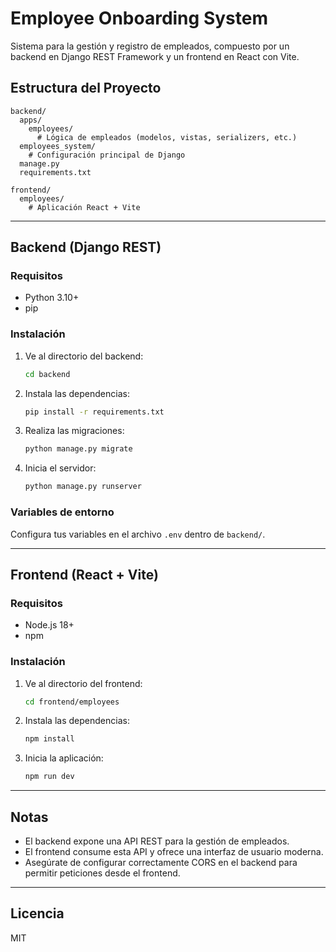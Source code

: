 # Employee Onboarding System

Sistema para la gestión y registro de empleados, compuesto por un backend en Django REST Framework y un frontend en React con Vite.

## Estructura del Proyecto

```
backend/
  apps/
    employees/
      # Lógica de empleados (modelos, vistas, serializers, etc.)
  employees_system/
    # Configuración principal de Django
  manage.py
  requirements.txt

frontend/
  employees/
    # Aplicación React + Vite
```

---

## Backend (Django REST)

### Requisitos

- Python 3.10+
- pip

### Instalación

1. Ve al directorio del backend:
   ```sh
   cd backend
   ```
2. Instala las dependencias:
   ```sh
   pip install -r requirements.txt
   ```
3. Realiza las migraciones:
   ```sh
   python manage.py migrate
   ```
4. Inicia el servidor:
   ```sh
   python manage.py runserver
   ```

### Variables de entorno

Configura tus variables en el archivo `.env` dentro de `backend/`.

---

## Frontend (React + Vite)

### Requisitos

- Node.js 18+
- npm

### Instalación

1. Ve al directorio del frontend:
   ```sh
   cd frontend/employees
   ```
2. Instala las dependencias:
   ```sh
   npm install
   ```
3. Inicia la aplicación:
   ```sh
   npm run dev
   ```

---

## Notas

- El backend expone una API REST para la gestión de empleados.
- El frontend consume esta API y ofrece una interfaz de usuario moderna.
- Asegúrate de configurar correctamente CORS en el backend para permitir peticiones desde el frontend.

---

## Licencia

MIT
